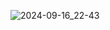 ![2024-09-16_22-43](https://github.com/user-attachments/assets/af66c198-ef6c-4e9f-a7c6-99530abdadf3)
